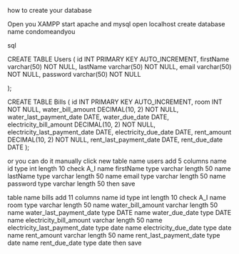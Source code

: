how to create your database


Open you XAMPP start apache and mysql
open localhost
create database name condomeandyou

sql

CREATE TABLE Users (
    id INT PRIMARY KEY AUTO_INCREMENT,
    firstName varchar(50) NOT NULL,
    lastName varchar(50) NOT NULL,
    email varchar(50) NOT NULL,
    password varchar(50) NOT NULL

);

CREATE TABLE Bills (
    id INT PRIMARY KEY AUTO_INCREMENT,
    room INT NOT NULL,
    water_bill_amount DECIMAL(10, 2) NOT NULL,
    water_last_payment_date DATE,
    water_due_date DATE,
    electricity_bill_amount DECIMAL(10, 2) NOT NULL,
    electricity_last_payment_date DATE,
    electricity_due_date DATE,
    rent_amount DECIMAL(10, 2) NOT NULL,
    rent_last_payment_date DATE,
    rent_due_date DATE
);

or you can do it manually click new
table name users add 5 columns
name id type int length 10 check A_I
name firstName type varchar length 50
name lastName type varchar length 50
name email type varchar length 50
name password type varchar length 50
then save

table name bills add 11 columns
name    id type int length 10 check A_I
name    room type varchar length 50 
name    water_bill_amount varchar length 50
name    water_last_payment_date type DATE
name    water_due_date type DATE
name    electricity_bill_amount varchar length 50
name    electricity_last_payment_date type date
name    electricity_due_date type date
name    rent_amount varchar length 50
name    rent_last_payment_date type date
name    rent_due_date type date
then save
